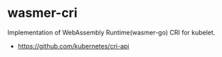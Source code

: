 # wasmer-cri
Implementation of WebAssembly Runtime(wasmer-go) CRI for kubelet.

- https://github.com/kubernetes/cri-api

